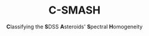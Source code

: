 <h1 align="center">C-SMASH</h1>
<p align="center"><b>C</b>lassifying the <b>S</b>DSS <b>A</b>steroids' <b>S</b>pectral <b>H</b>omogeneity</p>
